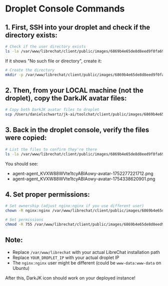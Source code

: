 # Droplet Console Commands

## 1. First, SSH into your droplet and check if the directory exists:

```bash
# Check if the user directory exists
ls -la /var/www/librechat/client/public/images/6869b4e65de8d8eed9f0fa69/
```

If it shows "No such file or directory", create it:

```bash
# Create the directory
mkdir -p /var/www/librechat/client/public/images/6869b4e65de8d8eed9f0fa69/
```

## 2. Then, from your LOCAL machine (not the droplet), copy the DarkJK avatar files:

```bash
# Copy both DarkJK avatar files to droplet
scp /Users/danielschwartz/jk-ai/toolchat/client/public/images/6869b4e65de8d8eed9f0fa69/agent-agent_KVXW88WVte1tcyABlAowy-avatar-*.png root@YOUR_DROPLET_IP:/var/www/librechat/client/public/images/6869b4e65de8d8eed9f0fa69/
```

## 3. Back in the droplet console, verify the files were copied:

```bash
# List the files to confirm they're there
ls -la /var/www/librechat/client/public/images/6869b4e65de8d8eed9f0fa69/ | grep KVXW88WVte1tcyABlAowy
```

You should see:
- agent-agent_KVXW88WVte1tcyABlAowy-avatar-1752277221712.png
- agent-agent_KVXW88WVte1tcyABlAowy-avatar-1754338620901.png

## 4. Set proper permissions:

```bash
# Set ownership (adjust nginx:nginx if you use different user)
chown -R nginx:nginx /var/www/librechat/client/public/images/6869b4e65de8d8eed9f0fa69/

# Set permissions
chmod -R 755 /var/www/librechat/client/public/images/6869b4e65de8d8eed9f0fa69/
```

## Note:
- Replace `/var/www/librechat` with your actual LibreChat installation path
- Replace `YOUR_DROPLET_IP` with your actual droplet IP
- The `nginx:nginx` user might be different (could be `www-data:www-data` on Ubuntu)

After this, DarkJK icon should work on your deployed instance!